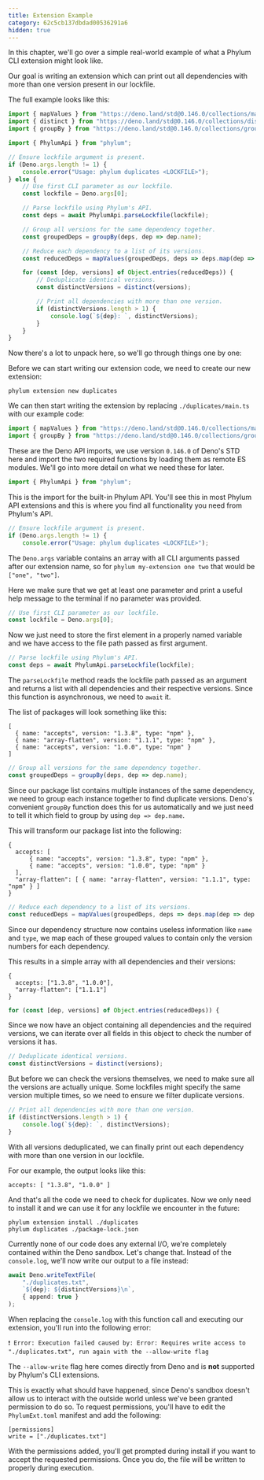 ```yaml
---
title: Extension Example
category: 62c5cb137dbdad00536291a6
hidden: true
---
```


In this chapter, we'll go over a simple real-world example of what a Phylum CLI
extension might look like.

Our goal is writing an extension which can print out all dependencies with more
than one version present in our lockfile.

The full example looks like this:

```ts
import { mapValues } from "https://deno.land/std@0.146.0/collections/map_values.ts";
import { distinct } from "https://deno.land/std@0.146.0/collections/distinct.ts";
import { groupBy } from "https://deno.land/std@0.146.0/collections/group_by.ts";

import { PhylumApi } from "phylum";

// Ensure lockfile argument is present.
if (Deno.args.length != 1) {
    console.error("Usage: phylum duplicates <LOCKFILE>");
} else {
    // Use first CLI parameter as our lockfile.
    const lockfile = Deno.args[0];

    // Parse lockfile using Phylum's API.
    const deps = await PhylumApi.parseLockfile(lockfile);

    // Group all versions for the same dependency together.
    const groupedDeps = groupBy(deps, dep => dep.name);

    // Reduce each dependency to a list of its versions.
    const reducedDeps = mapValues(groupedDeps, deps => deps.map(dep => dep.version));

    for (const [dep, versions] of Object.entries(reducedDeps)) {
        // Deduplicate identical versions.
        const distinctVersions = distinct(versions);

        // Print all dependencies with more than one version.
        if (distinctVersions.length > 1) {
            console.log(`${dep}: `, distinctVersions);
        }
    }
}
```

Now there's a lot to unpack here, so we'll go through things one by one:

Before we can start writing our extension code, we need to create our new
extension:

```
phylum extension new duplicates
```

We can then start writing the extension by replacing `./duplicates/main.ts` with
our example code:

```ts
import { mapValues } from "https://deno.land/std@0.146.0/collections/map_values.ts";
import { groupBy } from "https://deno.land/std@0.146.0/collections/group_by.ts";
```

These are the Deno API imports, we use version `0.146.0` of Deno's STD here and
import the two required functions by loading them as remote ES modules. We'll go
into more detail on what we need these for later.

```ts
import { PhylumApi } from "phylum";
```

This is the import for the built-in Phylum API. You'll see this in most Phylum
API extensions and this is where you find all functionality you need from
Phylum's API.

```ts
// Ensure lockfile argument is present.
if (Deno.args.length != 1) {
    console.error("Usage: phylum duplicates <LOCKFILE>");
```

The `Deno.args` variable contains an array with all CLI arguments passed after
our extension name, so for `phylum my-extension one two` that would be `["one",
"two"]`.

Here we make sure that we get at least one parameter and print a useful help
message to the terminal if no parameter was provided.

```ts
// Use first CLI parameter as our lockfile.
const lockfile = Deno.args[0];
```

Now we just need to store the first element in a properly named variable and we
have access to the file path passed as first argument.

```ts
// Parse lockfile using Phylum's API.
const deps = await PhylumApi.parseLockfile(lockfile);
```

The `parseLockfile` method reads the lockfile path passed as an argument and
returns a list with all dependencies and their respective versions. Since this
function is asynchronous, we need to `await` it.

The list of packages will look something like this:

```
[
  { name: "accepts", version: "1.3.8", type: "npm" },
  { name: "array-flatten", version: "1.1.1", type: "npm" },
  { name: "accepts", version: "1.0.0", type: "npm" }
]
```

```ts
// Group all versions for the same dependency together.
const groupedDeps = groupBy(deps, dep => dep.name);
```

Since our package list contains multiple instances of the same dependency, we
need to group each instance together to find duplicate versions. Deno's
convenient `groupBy` function does this for us automatically and we just need to
tell it which field to group by using `dep => dep.name`.

This will transform our package list into the following:

```
{
  accepts: [
      { name: "accepts", version: "1.3.8", type: "npm" },
      { name: "accepts", version: "1.0.0", type: "npm" }
  ],
  "array-flatten": [ { name: "array-flatten", version: "1.1.1", type: "npm" } ]
}
```

```ts
// Reduce each dependency to a list of its versions.
const reducedDeps = mapValues(groupedDeps, deps => deps.map(dep => dep.version));
```

Since our dependency structure now contains useless information like `name` and
`type`, we map each of these grouped values to contain only the version numbers
for each dependency.

This results in a simple array with all dependencies and their versions:

```
{
  accepts: ["1.3.8", "1.0.0"],
  "array-flatten": ["1.1.1"]
}
```

```ts
for (const [dep, versions] of Object.entries(reducedDeps)) {
```

Since we now have an object containing all dependencies and the required
versions, we can iterate over all fields in this object to check the number of
versions it has.

```ts
// Deduplicate identical versions.
const distinctVersions = distinct(versions);
```

But before we can check the versions themselves, we need to make sure all the
versions are actually unique. Some lockfiles might specify the same version
multiple times, so we need to ensure we filter duplicate versions.

```ts
// Print all dependencies with more than one version.
if (distinctVersions.length > 1) {
    console.log(`${dep}: `, distinctVersions);
}
```

With all versions deduplicated, we can finally print out each dependency with
more than one version in our lockfile.

For our example, the output looks like this:

```
accepts: [ "1.3.8", "1.0.0" ]
```

And that's all the code we need to check for duplicates. Now we only need to
install it and we can use it for any lockfile we encounter in the future:

```
phylum extension install ./duplicates
phylum duplicates ./package-lock.json
```

Currently none of our code does any external I/O, we're completely contained
within the Deno sandbox. Let's change that. Instead of the `console.log`, we'll
now write our output to a file instead:

```ts
await Deno.writeTextFile(
    "./duplicates.txt",
    `${dep}: ${distinctVersions}\n`,
    { append: true }
);
```

When replacing the `console.log` with this function call and executing our
extension, you'll run into the following error:

```
❗ Error: Execution failed caused by: Error: Requires write access to "./duplicates.txt", run again with the --allow-write flag
```

The `--allow-write` flag here comes directly from Deno and is **not** supported
by Phylum's CLI extensions.

This is exactly what should have happened, since Deno's sandbox doesn't allow us
to interact with the outside world unless we've been granted permission to do
so. To request permissions, you'll have to edit the `PhylumExt.toml` manifest
and add the following:

```
[permissions]
write = ["./duplicates.txt"]
```

With the permissions added, you'll get prompted during install if you want to
accept the requested permissions. Once you do, the file will be written to
properly during execution.
